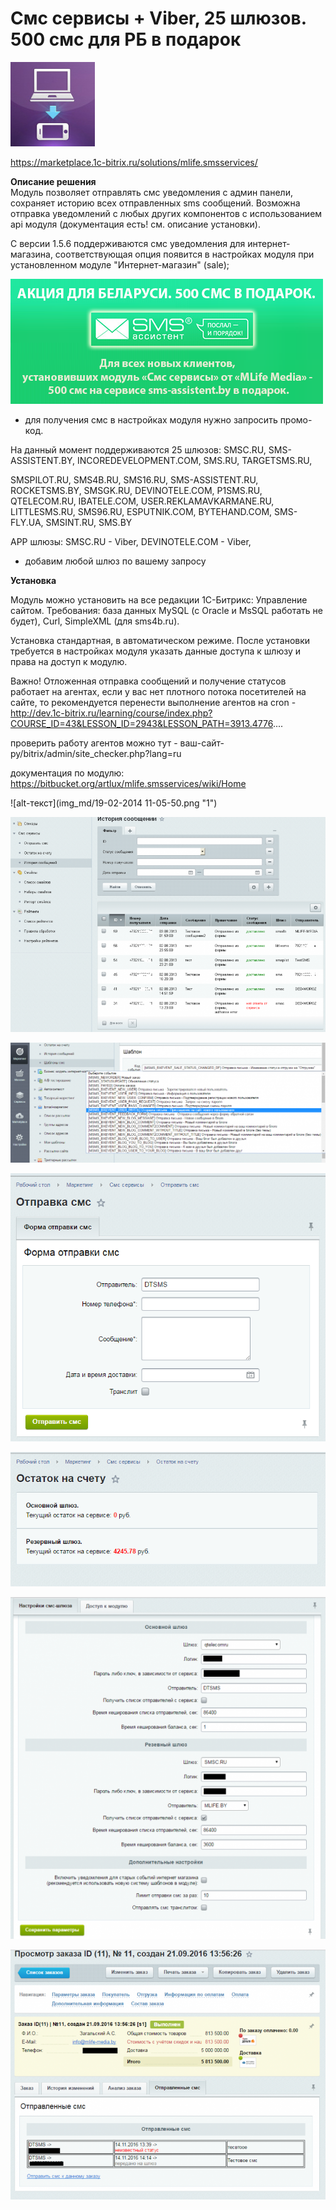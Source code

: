 # Смс сервисы + Viber, 25 шлюзов. 500 смс для РБ в подарок
![alt-текст](img_md/smsservices.jpg "1")

https://marketplace.1c-bitrix.ru/solutions/mlife.smsservices/

**Описание решения**  
Модуль позволяет отправлять смс уведомления с админ панели, сохраняет историю всех отправленных sms сообщений.
Возможна отправка уведомлений с любых других компонентов с использованием api модуля (документация есть! см. описание установки).

C версии 1.5.6 поддерживаются смс уведомления для интернет-магазина, соответствующая опция появится в настройках модуля при установленном модуле "Интернет-магазин" (sale);

![alt-текст](img_md/sms-assistent.png "1")

* для получения смс в настройках модуля нужно запросить промо-код.


На данный момент поддерживаются 25 шлюзов:
SMSC.RU, 
SMS-ASSISTENT.BY,
INCOREDEVELOPMENT.COM, 
SMS.RU, 
TARGETSMS.RU,

SMSPILOT.RU, 
SMS4B.RU, 
SMS16.RU, 
SMS-ASSISTENT.RU,
ROCKETSMS.BY,
SMSGK.RU, 
DEVINOTELE.COM, 
P1SMS.RU, 
QTELECOM.RU, 
IBATELE.COM,
USER.REKLAMAVKARMANE.RU,
LITTLESMS.RU, 
SMS96.RU,
ESPUTNIK.COM,
BYTEHAND.COM,
SMS-FLY.UA,
SMSINT.RU,
SMS.BY

APP шлюзы:
SMSC.RU - Viber, 
DEVINOTELE.COM - Viber, 

+ добавим любой шлюз по вашему запросу


**Установка**

Модуль можно установить на все редакции 1С-Битрикс: Управление сайтом.
Требования: база данных MySQL (с Oracle и MsSQL работать не будет), Curl, SimpleXML (для sms4b.ru).

Установка стандартная, в автоматическом режиме.
После установки требуется в настройках модуля указать данные доступа к шлюзу и права на доступ к модулю.

Важно!
Отложенная отправка сообщений и получение статусов работает на агентах, если у вас нет плотного потока посетителей на сайте, то рекомендуется перенести выполнение агентов на cron -
http://dev.1c-bitrix.ru/learning/course/index.php?COURSE_ID=43&LESSON_ID=2943&LESSON_PATH=3913.4776....

проверить работу агентов можно тут - ваш-сайт-ру/bitrix/admin/site_checker.php?lang=ru

документация по модулю: https://bitbucket.org/artlux/mlife.smsservices/wiki/Home


![alt-текст](img_md/19-02-2014 11-05-50.png "1")

![alt-текст](img_md/589.png "1")

![alt-текст](img_md/2016-11-07_23-50-27.png "1")

![alt-текст](img_md/2016-11-14_14-09-04.png "1")

![alt-текст](img_md/2016-11-14_14-17-22.png "1")

![alt-текст](img_md/2016-11-14_14-19-00.png "1")

![alt-текст](img_md/2016-11-14_14-20-33.png "1")
